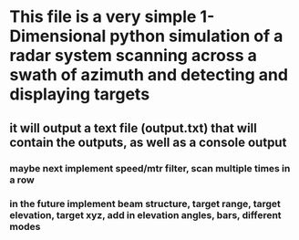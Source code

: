 # 	This file is a very simple 1-Dimensional python simulation of a radar system scanning across a swath of azimuth and detecting and displaying targets
##  	it will output a text file (output.txt) that will contain the outputs, as well as a console output

### 	maybe next implement speed/mtr filter, scan multiple times in a row

###	in the future implement beam structure, target range, target elevation, target xyz, add in elevation angles, bars, different modes
